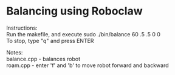 # Balancing using Roboclaw

Instructions:  
Run the makefile, and execute sudo ./bin/balance 60 .5 .5 0 0  
To stop, type "q" and press ENTER


Notes:  
balance.cpp - balances robot  
roam.cpp - enter 'f' and 'b' to move robot forward and backward
